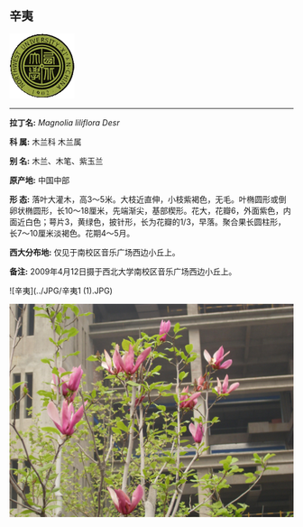 ## 辛夷

![西北大学校园网络植物志](../JPG/nwu.gif)

---

**拉丁名:**  _Magnolia liliflora Desr_

**科 属:** 木兰科 木兰属

**别 名:** 木兰、木笔、紫玉兰

**原产地:** 中国中部

**形  态:** 落叶大灌木，高3～5米。大枝近直伸，小枝紫褐色，无毛。叶椭圆形或倒卵状椭圆形，长10～18厘米，先端渐尖，基部楔形。花大，花瓣6，外面紫色，内面近白色；萼片3，黄绿色，披针形，长为花瓣的1/3，早落。聚合果长圆柱形，长7～10厘米淡褐色。花期4～5月。

**西大分布地:** 仅见于南校区音乐广场西边小丘上。

**备注:** 2009年4月12日摄于西北大学南校区音乐广场西边小丘上。　

![辛夷](../JPG/辛夷1 (1).JPG) 

![辛夷](../JPG/辛夷1.JPG) 

